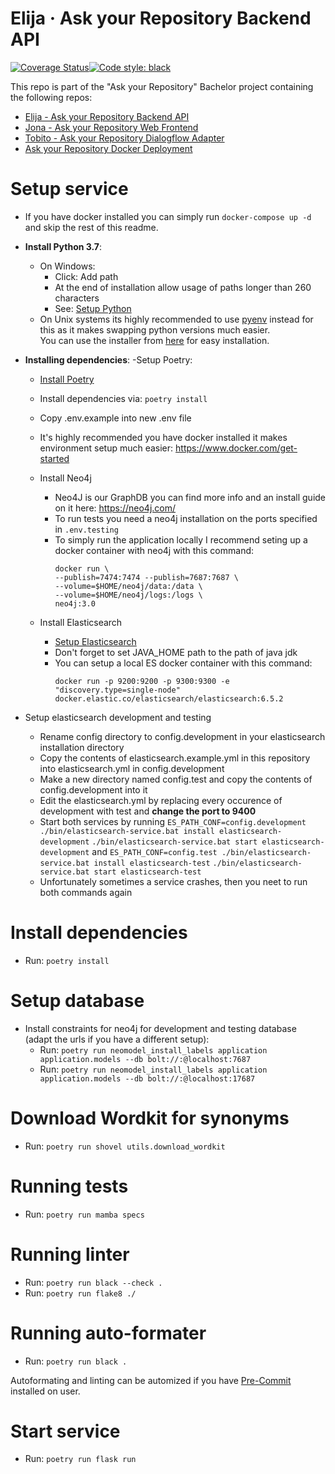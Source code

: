 # Elija &middot; Ask your Repository Backend API  
[![Coverage Status](https://coveralls.io/repos/github/hpi-sam/ask-your-repository-api/badge.svg)](https://coveralls.io/github/hpi-sam/ask-your-repository-api)[![Code style: black](https://img.shields.io/badge/code%20style-black-000000.svg)](https://github.com/ambv/black)

This repo is part of the "Ask your Repository" Bachelor project containing the following repos:  
- [Elija - Ask your Repository Backend API](https://github.com/hpi-sam/ask-your-repository-api)  
- [Jona - Ask your Repository Web Frontend](https://github.com/hpi-sam/ask-your-repository-web)  
- [Tobito - Ask your Repository Dialogflow Adapter](https://github.com/hpi-sam/ask-your-repository-dialogflow-adapter)  
- [Ask your Repository Docker Deployment](https://github.com/hpi-sam/ask-your-repository-docker)  


# Setup service
- If you have docker installed you can simply run `docker-compose up -d` and skip the rest of this readme.
- **Install Python 3.7**:
  - On Windows:
    - Click: Add path
    - At the end of installation allow usage of paths longer than 260 characters
    - See: [Setup Python](https://docs.python.org/3/using/windows.html)
  - On Unix systems its highly recommended to use [pyenv](https://github.com/pyenv/pyenv#installation) instead for this as it makes swapping python versions much easier.  
  You can use the installer from [here](https://github.com/pyenv/pyenv-installer) for easy installation.

- **Installing dependencies**:
  -Setup Poetry:
    - [Install Poetry](https://poetry.eustace.io/docs/#system-requirements)
    - Install dependencies via: `poetry install`

  - Copy .env.example into new .env file
  - It's highly recommended you have docker installed it makes environment setup much easier: https://www.docker.com/get-started
  - Install Neo4j
    - Neo4J is our GraphDB you can find more info and an install guide on it here: https://neo4j.com/
    - To run tests you need a neo4j installation on the ports specified in `.env.testing`
    - To simply run the application locally I recommend seting up a docker container with neo4j with this command: 
      ```
      docker run \
      --publish=7474:7474 --publish=7687:7687 \
      --volume=$HOME/neo4j/data:/data \
      --volume=$HOME/neo4j/logs:/logs \
      neo4j:3.0
      ```

  - Install Elasticsearch
    - [Setup Elasticsearch](https://www.elastic.co/guide/en/elasticsearch/reference/current/install-elasticsearch.html)
    - Don't forget to set JAVA_HOME path to the path of java jdk
    - You can setup a local ES docker container with this command:
      ```
      docker run -p 9200:9200 -p 9300:9300 -e "discovery.type=single-node" docker.elastic.co/elasticsearch/elasticsearch:6.5.2
      ```

- Setup elasticsearch development and testing
  - Rename config directory to config.development in your elasticsearch installation directory
  - Copy the contents of elasticsearch.example.yml in this repository into elasticsearch.yml in config.development
  - Make a new directory named config.test and copy the contents of config.development into it
  - Edit the elasticsearch.yml by replacing every occurence of development with test and **change the port to 9400**
  - Start both services by running
    `ES_PATH_CONF=config.development ./bin/elasticsearch-service.bat install elasticsearch-development`
    `./bin/elasticsearch-service.bat start elasticsearch-development`
    and
    `ES_PATH_CONF=config.test ./bin/elasticsearch-service.bat install elasticsearch-test`
    `./bin/elasticsearch-service.bat start elasticsearch-test`
  - Unfortunately sometimes a service crashes, then you neet to run both commands again

# Install dependencies
- Run: `poetry install`

# Setup database
- Install constraints for neo4j for development and testing database (adapt the urls if you have a different setup):
  - Run: `poetry run neomodel_install_labels application application.models --db bolt://:@localhost:7687`
  - Run: `poetry run neomodel_install_labels application application.models --db bolt://:@localhost:17687`
 
# Download Wordkit for synonyms
- Run: `poetry run shovel utils.download_wordkit`

# Running tests
- Run: `poetry run mamba specs`

# Running linter
- Run: `poetry run black --check .`
- Run: `poetry run flake8 ./`

# Running auto-formater
- Run: `poetry run black .`

Autoformating and linting can be automized if you have [Pre-Commit](https://pre-commit.com/) installed on user.

# Start service
- Run: `poetry run flask run`
